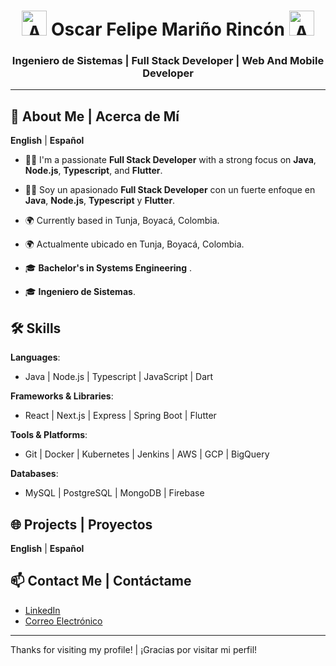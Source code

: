 <div align="center">
  <h1>
    <img src="https://www.emojiall.com/images/240/microsoft-teams/1f44b.png" width="40" height="40" alt="Animated Emoji">
    Oscar Felipe Mariño Rincón
    <img src="https://www.emojiall.com/images/240/microsoft-teams/1f44b.png" width="40" height="40" alt="Animated Emoji">
  </h1>
  <h3>Ingeniero de Sistemas | Full Stack Developer | Web And Mobile Developer</h3>
</div>

---

## 🤖 About Me | Acerca de Mí

**English** | **Español**

- 👨‍💻 I'm a passionate **Full Stack Developer** with a strong focus on **Java**, **Node.js**, **Typescript**, and **Flutter**.
- 👨‍💻 Soy un apasionado **Full Stack Developer** con un fuerte enfoque en **Java**, **Node.js**, **Typescript** y **Flutter**.

- 🌍 Currently based in Tunja, Boyacá, Colombia.
- 🌍 Actualmente ubicado en Tunja, Boyacá, Colombia.

- 🎓 **Bachelor's in Systems Engineering** .
- 🎓 **Ingeniero de Sistemas**.

## 🛠️ Skills

**Languages**:
- Java | Node.js | Typescript | JavaScript | Dart

**Frameworks & Libraries**:
- React | Next.js | Express | Spring Boot | Flutter

**Tools & Platforms**:
- Git | Docker | Kubernetes | Jenkins | AWS | GCP | BigQuery

**Databases**:
- MySQL | PostgreSQL | MongoDB | Firebase

## 🌐 Projects | Proyectos

**English** | **Español**

## 📫 Contact Me | Contáctame

- [LinkedIn](https://www.linkedin.com/in/pipe-rincon/) 
- [Correo Electrónico](mailto:piperincon.dev@gmail.com)

---

Thanks for visiting my profile! | ¡Gracias por visitar mi perfil!
